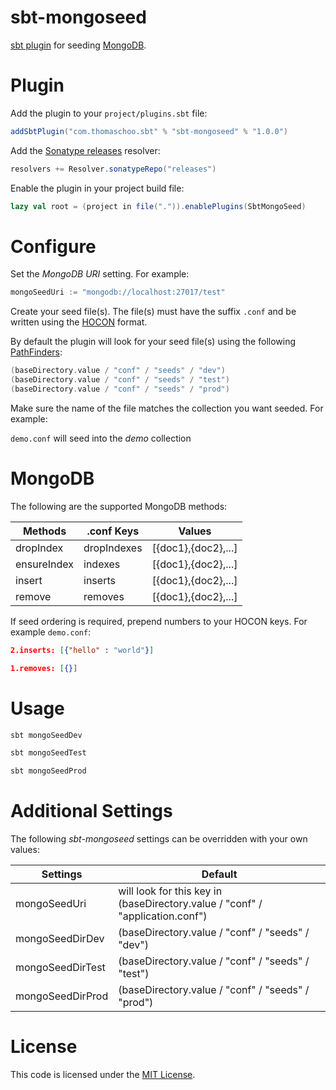 sbt-mongoseed
=============
[sbt plugin] for seeding [MongoDB].

Plugin
======
Add the plugin to your `project/plugins.sbt` file:
```scala
addSbtPlugin("com.thomaschoo.sbt" % "sbt-mongoseed" % "1.0.0")
```

Add the [Sonatype releases] resolver:
```scala
resolvers += Resolver.sonatypeRepo("releases")
```

Enable the plugin in your project build file:
```scala
lazy val root = (project in file(".")).enablePlugins(SbtMongoSeed)
```

Configure
=========
Set the *MongoDB URI* setting. For example:
```scala
mongoSeedUri := "mongodb://localhost:27017/test"
```

Create your seed file(s). The file(s) must have the suffix ```.conf``` and be written using the [HOCON] format.

By default the plugin will look for your seed file(s) using the following [PathFinders]:

```scala
(baseDirectory.value / "conf" / "seeds" / "dev")
(baseDirectory.value / "conf" / "seeds" / "test")
(baseDirectory.value / "conf" / "seeds" / "prod")
```

Make sure the name of the file matches the collection you want seeded. For example:

`demo.conf` will seed into the *demo* collection

MongoDB
=======
The following are the supported MongoDB methods:

Methods     | .conf Keys  | Values
------------|-------------|-------
dropIndex   | dropIndexes | [{doc1},{doc2},...]
ensureIndex | indexes     | [{doc1},{doc2},...]
insert      | inserts     | [{doc1},{doc2},...]
remove      | removes     | [{doc1},{doc2},...]

If seed ordering is required, prepend numbers to your HOCON keys. For example `demo.conf`:

```JSON
2.inserts: [{"hello" : "world"}]

1.removes: [{}]
```

Usage
=====
```scala
sbt mongoSeedDev
```

```scala
sbt mongoSeedTest
```

```scala
sbt mongoSeedProd
```

Additional Settings
===================
The following *sbt-mongoseed* settings can be overridden with your own values:

Settings         | Default
-----------------|--------
mongoSeedUri     | will look for this key in (baseDirectory.value / "conf" / "application.conf")
mongoSeedDirDev  | (baseDirectory.value / "conf" / "seeds" / "dev")
mongoSeedDirTest | (baseDirectory.value / "conf" / "seeds" / "test")
mongoSeedDirProd | (baseDirectory.value / "conf" / "seeds" / "prod")

License
=======
This code is licensed under the [MIT License].

[sbt plugin]:http://www.scala-sbt.org/0.13/tutorial/Using-Plugins.html
[MongoDB]:http://www.mongodb.org/
[Sonatype releases]:https://oss.sonatype.org/content/repositories/releases/
[HOCON]:https://github.com/typesafehub/config/blob/master/HOCON.md
[Pathfinders]:http://www.scala-sbt.org/0.12.1/docs/Detailed-Topics/Paths.html#path-finders
[MIT License]:http://opensource.org/licenses/MIT
